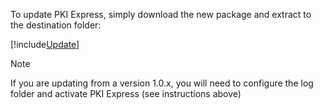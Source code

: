 ﻿To update PKI Express, simply download the new package and extract to the destination folder:

[!include[Update](update.md)]

> [!NOTE]
> If you are updating from a version 1.0.x, you will need to configure the log folder and activate PKI Express (see instructions above)
